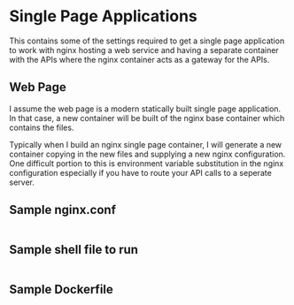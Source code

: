 # Single Page Applications

This contains some of the settings required to get a single page application to work with nginx hosting a web service and having a separate container with the APIs where the nginx container acts as a gateway for the APIs.

## Web Page

I assume the web page is a modern statically built single page application.  In that case, a new container will be built of the nginx base container which contains the files.

Typically when I build an nginx single page container, I will generate a new container copying in the new files and supplying a new nginx configuration.  One difficult portion to this is environment variable substitution in the nginx configuration especially if you have to route your API calls to a seperate server.


## Sample nginx.conf
```nginx

```

## Sample shell file to run
```bash
```

## Sample Dockerfile
```dockerfile

```